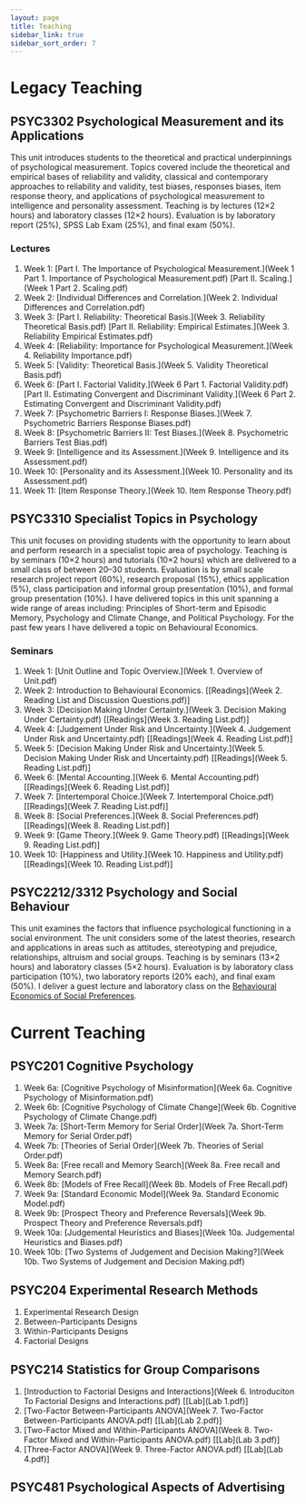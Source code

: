 ```yaml
---
layout: page
title: Teaching
sidebar_link: true
sidebar_sort_order: 7
---
```


<!-- Global site tag (gtag.js) - Google Analytics -->
<script async src="https://www.googletagmanager.com/gtag/js?id=UA-127807240-1"></script>
<script>
  window.dataLayer = window.dataLayer || [];
  function gtag(){dataLayer.push(arguments);}
  gtag('js', new Date());

  gtag('config', 'UA-127807240-1');
</script>

# Legacy Teaching

## PSYC3302 Psychological Measurement and its Applications 
This unit introduces students to the theoretical and practical underpinnings of psychological measurement. Topics covered include the theoretical and empirical bases of reliability and validity, classical and contemporary approaches to reliability and validity, test biases, responses biases, item response theory, and applications of psychological measurement to intelligence and personality assessment. Teaching is by lectures (12×2 hours) and laboratory classes (12×2 hours). Evaluation is by laboratory report (25%), SPSS Lab Exam (25%), and final exam (50%). 

### Lectures
1. Week 1: [Part I. The Importance of Psychological Measurement.](Week 1 Part 1. Importance of Psychological Measurement.pdf) [Part II. Scaling.](Week 1 Part 2. Scaling.pdf)
2. Week 2: [Individual Differences and Correlation.](Week 2. Individual Differences and Correlation.pdf)
3. Week 3: [Part I. Reliability: Theoretical Basis.](Week 3. Reliability Theoretical Basis.pdf) [Part II. Reliability: Empirical Estimates.](Week 3. Reliability Empirical Estimates.pdf)
4. Week 4: [Reliability: Importance for Psychological Measurement.](Week 4. Reliability Importance.pdf)
5. Week 5: [Validity: Theoretical Basis.](Week 5. Validity Theoretical Basis.pdf)
6. Week 6: [Part I. Factorial Validity.](Week 6 Part 1. Factorial Validity.pdf) [Part II. Estimating Convergent and Discriminant Validity.](Week 6 Part 2. Estimating Convergent and Discriminant Validity.pdf)
7. Week 7: [Psychometric Barriers I: Response Biases.](Week 7. Psychometric Barriers Response Biases.pdf)
8. Week 8: [Psychometric Barriers II: Test Biases.](Week 8. Psychometric Barriers Test Bias.pdf)
9. Week 9: [Intelligence and its Assessment.](Week 9. Intelligence and its Assessment.pdf)
10. Week 10: [Personality and its Assessment.](Week 10. Personality and its Assessment.pdf)
11. Week 11: [Item Response Theory.](Week 10. Item Response Theory.pdf)

## PSYC3310 Specialist Topics in Psychology
This unit focuses on providing students with the opportunity to learn about and perform research in a specialist topic area of psychology. Teaching is by seminars (10×2 hours) and tutorials (10×2 hours) which are delivered to a small class of between 20–30 students. Evaluation is by small scale research project report (60%), research proposal (15%), ethics application (5%), class participation and informal group presentation (10%), and formal group presentation (10%). I have delivered topics in this unit spanning a wide range of areas including: Principles of Short-term and Episodic Memory, Psychology and Climate Change, and Political Psychology. For the past few years I have delivered a topic on Behavioural Economics.

### Seminars
1. Week 1: [Unit Outline and Topic Overview.](Week 1. Overview of Unit.pdf) 
2. Week 2: Introduction to Behavioural Economics. [[Readings](Week 2. Reading List and Discussion Questions.pdf)]
3. Week 3: [Decision Making Under Certainty.](Week 3. Decision Making Under Certainty.pdf) [[Readings](Week 3. Reading List.pdf)]
4. Week 4: [Judgement Under Risk and Uncertainty.](Week 4. Judgement Under Risk and Uncertainty.pdf) [[Readings](Week 4. Reading List.pdf)]
5. Week 5: [Decision Making Under Risk and Uncertainty.](Week 5. Decision Making Under Risk and Uncertainty.pdf) [[Readings](Week 5. Reading List.pdf)]
6. Week 6: [Mental Accounting.](Week 6. Mental Accounting.pdf) [[Readings](Week 6. Reading List.pdf)]
7. Week 7: [Intertemporal Choice.](Week 7. Intertemporal Choice.pdf) [[Readings](Week 7. Reading List.pdf)]
8. Week 8: [Social Preferences.](Week 8. Social Preferences.pdf) [[Readings](Week 8. Reading List.pdf)]
9. Week 9: [Game Theory.](Week 9. Game Theory.pdf) [[Readings](Week 9. Reading List.pdf)]
10. Week 10: [Happiness and Utility.](Week 10. Happiness and Utility.pdf) [[Readings](Week 10. Reading List.pdf)]

## PSYC2212/3312 Psychology and Social Behaviour
This unit examines the factors that influence psychological functioning in a social environment. The unit considers some of the latest theories, research and applications in areas such as attitudes, stereotyping and prejudice, relationships, altruism and social groups. Teaching is by seminars (13×2 hours) and laboratory classes (5×2 hours). Evaluation is by laboratory class participation (10%), two laboratory reports (20% each), and final exam (50%). I deliver a guest lecture and laboratory class on the [Behavioural Economics of Social Preferences](Social.Preferences.pdf).

# Current Teaching

## PSYC201 Cognitive Psychology

1. Week 6a: [Cognitive Psychology of Misinformation](Week 6a. Cognitive Psychology of Misinformation.pdf)
2. Week 6b: [Cognitive Psychology of Climate Change](Week 6b. Cognitive Psychology of Climate Change.pdf)
3. Week 7a: [Short-Term Memory for Serial Order](Week 7a. Short-Term Memory for Serial Order.pdf)
4. Week 7b: [Theories of Serial Order](Week 7b. Theories of Serial Order.pdf)
5. Week 8a: [Free recall and Memory Search](Week 8a. Free recall and Memory Search.pdf)
6. Week 8b: [Models of Free Recall](Week 8b. Models of Free Recall.pdf)
7. Week 9a: [Standard Economic Model](Week 9a. Standard Economic Model.pdf) 
8. Week 9b: [Prospect Theory and Preference Reversals](Week 9b. Prospect Theory and Preference Reversals.pdf)
9. Week 10a: [Judgemental Heuristics and Biases](Week 10a. Judgemental Heuristics and Biases.pdf)
10. Week 10b: [Two Systems of Judgement and Decision Making?](Week 10b. Two Systems of Judgement and Decision Making.pdf)  

## PSYC204 Experimental Research Methods

1. Experimental Research Design
2. Between-Participants Designs
3. Within-Participants Designs
4. Factorial Designs

## PSYC214 Statistics for Group Comparisons

1. [Introduction to Factorial Designs and Interactions](Week 6. Introduciton To Factorial Designs and Interactions.pdf) [[Lab](Lab 1.pdf)]
2. [Two-Factor Between-Participants ANOVA](Week 7. Two-Factor Between-Participants ANOVA.pdf) [[Lab](Lab 2.pdf)]
3. [Two-Factor Mixed and Within-Participants ANOVA](Week 8. Two-Factor Mixed and Within-Participants ANOVA.pdf) [[Lab](Lab 3.pdf)]
4. [Three-Factor ANOVA](Week 9. Three-Factor ANOVA.pdf) [[Lab](Lab 4.pdf)]


## PSYC481 Psychological Aspects of Advertising
